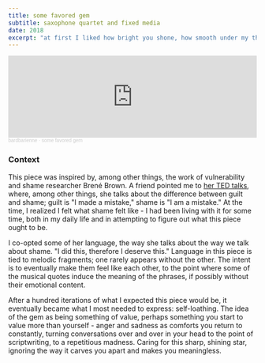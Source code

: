 ```yaml
---
title: some favored gem
subtitle: saxophone quartet and fixed media
date: 2018
excerpt: "at first I liked how bright you shone, how smooth under my thumbs; i could call on you like a star, for some hopeful future. but all the sweat and sand and polish, whetstone and wishing... I can no longer touch you without bleeding."
---
```

<iframe width="100%" height="166" scrolling="no" frameborder="no" allow="autoplay" src="https://w.soundcloud.com/player/?url=https%3A//api.soundcloud.com/tracks/399863991&color=ff5500"></iframe><div style="font-size: 10px; color: #cccccc;line-break: anywhere;word-break: normal;overflow: hidden;white-space: nowrap;text-overflow: ellipsis; font-family: Interstate,Lucida Grande,Lucida Sans Unicode,Lucida Sans,Garuda,Verdana,Tahoma,sans-serif;font-weight: 100;"><a href="https://soundcloud.com/bardbarienne" title="bardbarienne" target="_blank" style="color: #cccccc; text-decoration: none;">bardbarienne</a> · <a href="https://soundcloud.com/bardbarienne/some-favored-gem" title="some favored gem" target="_blank" style="color: #cccccc; text-decoration: none;">some favored gem</a></div>

### Context

This piece was inspired by, among other things, the work of vulnerability and shame researcher Brené Brown. A friend pointed me to [her TED talks](https://www.ted.com/talks/brene_brown_listening_to_shame), where, among other things, she talks about the difference between guilt and shame; guilt is "I made a mistake," shame is "I am a mistake." At the time, I realized I felt what shame felt like - I had been living with it for some time, both in my daily life and in attempting to figure out what this piece ought to be.

I co-opted some of her language, the way she talks about the way we talk about shame. "I did this, therefore I deserve this." Language in this piece is tied to melodic fragments; one rarely appears without the other. The intent is to eventually make them feel like each other, to the point where some of the musical quotes induce the meaning of the phrases, if possibly without their emotional content.

After a hundred iterations of what I expected this piece would be, it eventually became what I most needed to express: self-loathing. The idea of the gem as being something of value, perhaps something you start to value more than yourself - anger and sadness as comforts you return to constantly, turning conversations over and over in your head to the point of scriptwriting, to a repetitious madness. Caring for this sharp, shining star, ignoring the way it carves you apart and makes you meaningless.